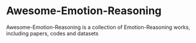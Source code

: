# Awesome-Emotion-Reasoning
Awesome-Emotion-Reasoning is a collection of  Emotion-Reasoning works, including papers, codes and datasets
